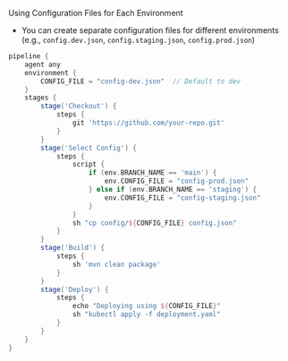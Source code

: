 Using Configuration Files for Each Environment

- You can create separate configuration files for different environments (e.g., `config.dev.json`, `config.staging.json`, `config.prod.json`)

```groovy
pipeline {
    agent any
    environment {
        CONFIG_FILE = "config-dev.json"  // Default to dev
    }
    stages {
        stage('Checkout') {
            steps {
                git 'https://github.com/your-repo.git'
            }
        }
        stage('Select Config') {
            steps {
                script {
                    if (env.BRANCH_NAME == 'main') {
                        env.CONFIG_FILE = "config-prod.json"
                    } else if (env.BRANCH_NAME == 'staging') {
                        env.CONFIG_FILE = "config-staging.json"
                    }
                }
                sh "cp config/${CONFIG_FILE} config.json"
            }
        }
        stage('Build') {
            steps {
                sh 'mvn clean package'
            }
        }
        stage('Deploy') {
            steps {
                echo "Deploying using ${CONFIG_FILE}"
                sh "kubectl apply -f deployment.yaml"
            }
        }
    }
}
```
